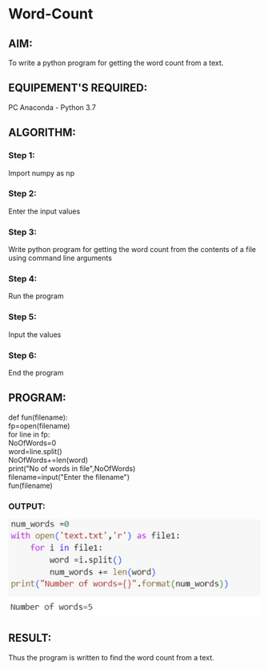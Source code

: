 # Word-Count
## AIM:
To write a python program for getting the word count from a text.
## EQUIPEMENT'S REQUIRED: 
PC
Anaconda - Python 3.7
## ALGORITHM: 
### Step 1:
Import numpy as np

### Step 2: 
Enter the input values
 
### Step 3: 
Write python program for getting the word count from the contents of a file using command line arguments

### Step 4: 
Run the program 

### Step 5:
 Input the values

### Step 6: 
End the program

## PROGRAM:
def fun(filename):\
    fp=open(filename)\
    for line in fp:\
        NoOfWords=0\
        word=line.split()\
        NoOfWords+=len(word)\
    print("No of words in file",NoOfWords)\
filename=input("Enter the filename")\
fun(filename)

### OUTPUT:
![alt text](image.png)



## RESULT:
Thus the program is written to find the word count from a text.
